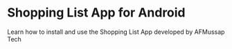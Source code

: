 # Shopping List App for Android

Learn how to install and use the Shopping List App developed by AFMussap Tech

